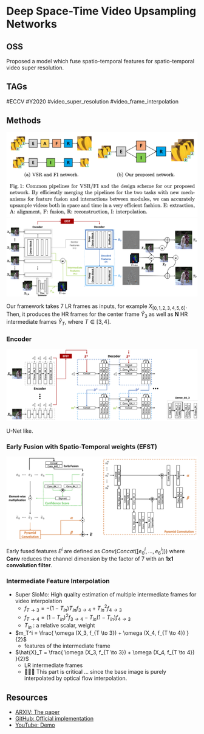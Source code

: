 # Deep Space-Time Video Upsampling Networks

## OSS

Proposed a model which fuse spatio-temporal features for spatio-temporal video super resolution.

## TAGs

#ECCV #Y2020 #video_super_resolution #video_frame_interpolation

## Methods

![](./assets/pipelines.png)
![](./assets/network.png)

Our framework takes 7 LR frames as inputs, for example $`X_{[0,1,2,3,4,5,6]}`$. Then, it produces the HR frames for the center frame $`\hat{Y}_3`$ as well as __N__ HR intermediate frames $`\hat{Y}_T`$, where $`T \in [3, 4]`$.

### Encoder

![](./assets/encoder_decoder.png)

U-Net like.

### Early Fusion with Spatio-Temporal weights (EFST)

![](./assets/efst.png)

Early fused features $`E^i`$ are defined as  $`Conv( Concat([e_0^i,...,e_6^i]) )`$ where __Conv__ reduces the channel dimension by the factor of 7 with an **1x1 convolution filter**.

### Intermediate Feature Interpolation

- Super SloMo: High quality estimation of multiple intermediate frames for video interpolation
    - $`f_{T \to 3} = -(1 - T_{in}) T_{in} f_{3 \to 4} + T_{in}^2 f_{4 \to 3}`$
    - $`f_{T \to 4} = (1 - T_{in})^2 f_{3 \to 4} - T_{in} (1 - T_{in}) f_{4 \to 3}`$
    - $`T_{in}`$ : a relative scalar, weight
- $`m_T^i = \frac{ \omega (X_3, f_{T \to 3}) + \omega (X_4, f_{T \to 4}) }{2}`$
    - features of the intermediate frame
- $`\hat{X}_T = \frac{ \omega (X_3, f_{T \to 3}) + \omega (X_4, f_{T \to 4}) }{2}`$
    - LR intermediate frames
    - 👨🏼‍🦲 This part is critical ... since the base image is purely interpolated by optical flow interpolation.

## Resources

- [ARXIV: The paper](https://arxiv.org/abs/2004.02432)
- [GitHub: Official implementation](https://github.com/JaeYeonKang/STVUN-Pytorch)
- [YouTube: Demo](https://youtu.be/ZQoGbN16zKk)
